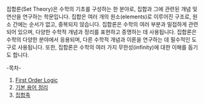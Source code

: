 
집합론(Set Theory)은 수학의 기초를 구성하는 한 분야로, 집합과 그에 관련된 개념 및 연산을 연구하는 학문입니다. 집합은 여러 개의 원소(elements)로 이루어진 구조로, 원소 간에는 순서가 없고, 중복되지 않습니다. 집합론은 수학의 여러 부분과 밀접하게 관련되어 있으며, 다양한 수학적 개념과 정리를 표현하고 증명하는 데 사용됩니다.
집합론은 수학의 다양한 분야에서 응용되며, 다른 수학적 개념과 이론을 연구하는 데 필수적인 도구로 사용됩니다. 또한, 집합론은 수학의 여러 가지 무한성(infinity)에 대한 이해를 돕기도 합니다.

-목차-
1. [First Order Logic](https://github.com/weird14446/Study/blob/main/Mathematics/Set%20theory/First%20Order%20Logic.md)
2. [기본 용어 정리](https://github.com/weird14446/Study/blob/main/Mathematics/Set%20theory/%EA%B8%B0%EB%B3%B8%20%EC%9A%A9%EC%96%B4%20%EC%A0%95%EB%A6%AC.md)
3. [집합족]()
